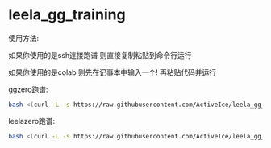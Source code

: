 # leela_gg_training

使用方法:

如果你使用的是ssh连接跑谱 则直接复制粘贴到命令行运行

如果你使用的是colab 则先在记事本中输入一个! 再粘贴代码并运行

ggzero跑谱:

``` bash
bash <(curl -L -s https://raw.githubusercontent.com/ActiveIce/leela_gg_training/master/ggzero/run.sh)
```

leelazero跑谱:

``` bash
bash <(curl -L -s https://raw.githubusercontent.com/ActiveIce/leela_gg_training/master/leelazero/run.sh)
```
